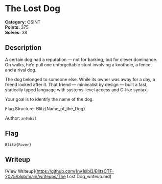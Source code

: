 # The Lost Dog

**Category:** OSINT  
**Points:** 375  
**Solves:** 38  

## Description

A certain dog had a reputation — not for barking, but for clever dominance. On walks, he’d pull one unforgettable stunt involving a knothole, a fence, and a rival dog.

The dog belonged to someone else. While its owner was away for a day, a friend looked after it. That friend — minimalist by design — built a fast, statically typed language with systems-level access and C-like syntax.

Your goal is to identify the name of the dog.

Flag Structure: Blitz{Name_of_the_Dog}

Author: `an0nbil`

## Flag

`Blitz{Rover}`

## Writeup

[View Writeup](https://github.com/1nv1sibl3/BlitzCTF-2025/blob/main/writeups/The Lost Dog_writeup.md)
